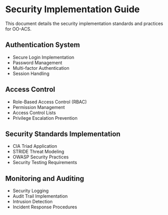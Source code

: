 # Security Implementation Guide

This document details the security implementation standards and practices for OO-ACS.

## Authentication System
- Secure Login Implementation
- Password Management
- Multi-factor Authentication
- Session Handling

## Access Control
- Role-Based Access Control (RBAC)
- Permission Management
- Access Control Lists
- Privilege Escalation Prevention

## Security Standards Implementation
- CIA Triad Application
- STRIDE Threat Modeling
- OWASP Security Practices
- Security Testing Requirements

## Monitoring and Auditing
- Security Logging
- Audit Trail Implementation
- Intrusion Detection
- Incident Response Procedures 